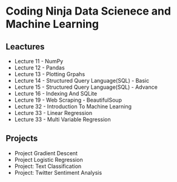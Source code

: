 # Coding Ninja Data Scienece and Machine Learning

## Leactures
- Lecture 11 - NumPy
- Lecture 12 - Pandas
- Lecture 13 - Plotting Grpahs
- Lecture 14 - Structured Query Language(SQL) - Basic
- Lecture 15 - Structured Query Language(SQL) - Advance
- Lecture 16 - Indexing And SQLite
- Lecture 19 - Web Scraping - BeautifulSoup
- Lecture 32 - Introduction To Machine Learning
- Lecture 33 - Linear Regression
- Lecture 33 - Multi Variable Regression

## Projects 

- Project Gradient Descent
- Project Logistic Regression
- Project: Text Classification
- Project: Twitter Sentiment Analysis

